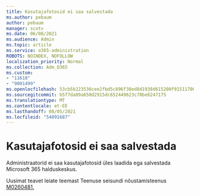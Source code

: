 ```yaml
---
title: Kasutajafotosid ei saa salvestada
ms.author: pebaum
author: pebaum
manager: scotv
ms.date: 06/08/2021
ms.audience: Admin
ms.topic: article
ms.service: o365-administration
ROBOTS: NOINDEX, NOFOLLOW
localization_priority: Normal
ms.collection: Adm_O365
ms.custom:
- "11618"
- "9001499"
ms.openlocfilehash: 53cb5b223536cee2fbd5c896f38ed8d1938d615200f9151170070422da229448
ms.sourcegitcommit: b5f7da89a650d2915dc652449623c78be6247175
ms.translationtype: MT
ms.contentlocale: et-EE
ms.lasthandoff: 08/05/2021
ms.locfileid: "54091687"
---
```

# <a name="unable-to-save-user-photos"></a>Kasutajafotosid ei saa salvestada

Administraatorid ei saa kasutajafotosid üles laadida ega salvestada Microsoft 365 halduskeskus.

Uusimat teavet leiate teemast Teenuse seisundi nõustamisteenus [M0260481.](https://admin.microsoft.com/Adminportal/Home?source=applauncher#/servicehealth/advisories/:/alerts/MO260481)
